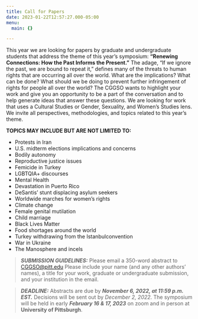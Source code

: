 ```yaml
---
title: Call for Papers
date: 2023-01-22T12:57:27.000-05:00
menu:
  main: {}

---
```

This year we are looking for papers by graduate and undergraduate students that address the theme of this year’s symposium: **“Renewing Connections: How the Past Informs the Present.”** The adage, “If we ignore the past, we are bound to repeat it,” defines many of the threats to human rights that are occurring all over the world. What are the implications? What can be done? What should we be doing to prevent further infringement of rights for people all over the world? The CGGSO wants to highlight your work and give you an opportunity to be a part of the conversation and to help generate ideas that answer these questions. We are looking for work that uses a Cultural Studies or Gender, Sexuality, and Women’s Studies lens. We invite all perspectives, methodologies, and topics related to this
year’s theme.

**TOPICS MAY INCLUDE BUT ARE NOT LIMITED TO:**

* Protests in Iran
* U.S. midterm elections implications and concerns
* Bodily autonomy
* Reproductive justice issues
* Femicide in Turkey
* LGBTQIA+ discourses
* Mental Health
* Devastation in Puerto Rico
* DeSantis’ stunt displacing asylum seekers
* Worldwide marches for women’s rights
* Climate change
* Female genital mutilation
* Child marriage
* Black Lives Matter
* Food shortages around the world
* Turkey withdrawing from the Istanbulconvention
* War in Ukraine
* The Manosphere and incels

> **_SUBMISSION GUIDELINES:_** Please email a 350-word abstract to CGGSO@pitt.edu Please include your name (and any other authors’ names), a title for your work, graduate or undergraduate submission, and your institution in the email.

> **_DEADLINE:_** Abstracts are due by **_November 6, 2022, at 11:59 p.m. EST._** Decisions will be sent out by _December 2, 2022_. The symposium will be held in early **_February 16 & 17, 2023_** on zoom and in person at **University of Pittsburgh**.